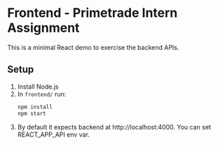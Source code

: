 # Frontend - Primetrade Intern Assignment

This is a minimal React demo to exercise the backend APIs.

## Setup
1. Install Node.js
2. In `frontend/` run:
   ```bash
   npm install
   npm start
   ```
3. By default it expects backend at http://localhost:4000. You can set REACT_APP_API env var.